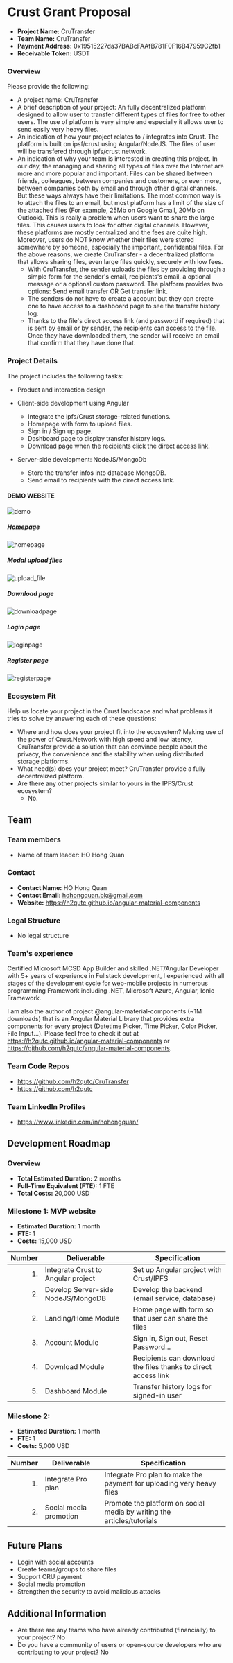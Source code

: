 # Crust Grant Proposal

* **Project Name:** CruTransfer
* **Team Name:** CruTransfer
* **Payment Address:** 0x19515227da37BABcFAAfB781F0F16B47959C2fb1 
* **Receivable Token:** USDT

### Overview

Please provide the following:
  * A project name: CruTransfer
  * A brief description of your project: An fully decentralized platform designed to allow user to transfer different types of files for free to other users. The use of platform is very simple and especially it allows user to send easily very heavy files. 
  * An indication of how your project relates to / integrates into Crust.
The platform is built on ipsf/crust using Angular/NodeJS. The files of user will be transfered through ipfs/crust network.
  * An indication of why your team is interested in creating this project.
  In our day, the managing and sharing all types of files over the Internet are more and more popular and important. Files can be shared between friends, colleagues, between companies and customers, or even more, between companies both by email and through other digital channels. But these ways always have their limitations. The most common way is to attach the files to an email, but most platform has a limit of the size of the attached files (For example, 25Mb on Google Gmail, 20Mb on Outlook). This is really a problem when users want to share the large files. This causes users to look for other digital channels. However, these platforms are mostly centralized and the fees are quite high. Moreover, users do NOT know whether their files were stored somewhere by someone, especially the important, confidential files. For the above reasons, we create CruTransfer - a decentralized platform that allows sharing files, even large files quickly, securely with low fees. 
    * With CruTransfer, the sender uploads the files by providing through a simple form for the sender's email, recipients's email, a optional message or a optional custom password. The platform provides two options: Send email transfer OR Get transfer link.
    * The senders do not have to create a account but they can create one to have access to a dashboard page to see the transfer history log. 
    * Thanks to the file's direct access link (and password if required) that is sent by email or by sender, the recipients can access to the file. Once they have downloaded them, the sender will receive an email that confirm that they have done that.

### Project Details 
The project includes the following tasks:

- Product and interaction design
- Client-side development using Angular
    - Integrate the ipfs/Crust storage-related functions.
    - Homepage with form to upload files.
    - Sign in / Sign up page.
    - Dashboard page to display transfer history logs.
    - Download page when the recipients click the direct access link.
    
- Server-side development: NodeJS/MongoDb
    - Store the transfer infos into database MongoDB.
    - Send email to recipients with the direct access link.

#### DEMO WEBSITE
![demo](https://user-images.githubusercontent.com/22587379/124401893-9dc27b00-dd2c-11eb-9332-4e98d631687e.gif)

##### Homepage
![homepage](https://user-images.githubusercontent.com/22587379/124401478-1542db00-dd2a-11eb-8b6f-857fe2c2fdb5.PNG)

##### Modal upload files
![upload_file](https://user-images.githubusercontent.com/22587379/124401529-46bba680-dd2a-11eb-8f94-37a6ca1c6b1f.gif)

##### Download page
![downloadpage](https://user-images.githubusercontent.com/22587379/124401618-a023d580-dd2a-11eb-972d-d052c2c4b628.PNG)

##### Login page
![loginpage](https://user-images.githubusercontent.com/22587379/124401654-dbbe9f80-dd2a-11eb-86c1-4cac2ec7eee4.PNG)

##### Register page
![registerpage](https://user-images.githubusercontent.com/22587379/124401668-f133c980-dd2a-11eb-98fc-68174c035e71.PNG)


### Ecosystem Fit 

Help us locate your project in the Crust landscape and what problems it tries to solve by answering each of these questions:

* Where and how does your project fit into the ecosystem? Making use of the power of Crust.Network with high speed and low latency, CruTransfer provide a solution that can convince people about the privacy, the convenience and the stability when using distributed storage platforms.
* What need(s) does your project meet? CruTransfer provide a fully decentralized platform.  
* Are there any other projects similar to yours in the IPFS/Crust ecosystem? 
  * No.

## Team

### Team members
* Name of team leader: HO Hong Quan

### Contact
* **Contact Name:** HO Hong Quan
* **Contact Email:** hohongquan.bk@gmail.com 
* **Website:** https://h2qutc.github.io/angular-material-components

### Legal Structure 
* No legal structure

### Team's experience
Certified Microsoft MCSD App Builder and skilled .NET/Angular Developer with 5+ years of experience in Fullstack development, I experienced with all stages of the development cycle for web-mobile projects in numerous programming Framework including .NET, Microsoft Azure, Angular, Ionic Framework. 

I am also the author of project @angular-material-components (~1M downloads) that is an Angular Material Library that provides extra components for every project (Datetime Picker, Time Picker, Color Picker, File Input...). Please feel free to check it out at https://h2qutc.github.io/angular-material-components or https://github.com/h2qutc/angular-material-components.

### Team Code Repos
* https://github.com/h2qutc/CruTransfer
* https://github.com/h2qutc

### Team LinkedIn Profiles
* https://www.linkedin.com/in/hohongquan/

## Development Roadmap


### Overview
* **Total Estimated Duration:** 2 months
* **Full-Time Equivalent (FTE):**  1 FTE
* **Total Costs:** 20,000 USD

### Milestone 1: MVP website
* **Estimated Duration:** 1 month
* **FTE:**  1
* **Costs:** 15,000 USD

| Number | Deliverable | Specification |
| -----: | ----------- | ------------- |
| 1. | Integrate Crust to Angular project | Set up Angular project with Crust/IPFS |
| 2. | Develop Server-side NodeJS/MongoDB | Develop the backend (email service, database) |
| 2. | Landing/Home Module | Home page with form so that user can share the files |
| 3. | Account Module | Sign in, Sign out, Reset Password... |
| 4. | Download Module | Recipients can download the files thanks to direct access link | 
| 5. | Dashboard Module | Transfer history logs for signed-in user |  



### Milestone 2: 

* **Estimated Duration:** 1 month
* **FTE:**  1
* **Costs:** 5,000 USD

| Number | Deliverable | Specification |
| -----: | ----------- | ------------- |
| 1. | Integrate Pro plan  | Integrate Pro plan to make the payment for uploading very heavy files |
| 2. | Social media promotion | Promote the platform on social media by writing the articles/tutorials |



## Future Plans

- Login with social accounts
- Create teams/groups to share files
- Support CRU payment
- Social media promotion
- Strengthen the security to avoid malicious attacks


## Additional Information 


* Are there are any teams who have already contributed (financially) to your project? No
* Do you have a community of users or open-source developers who are contributing to your project? No
